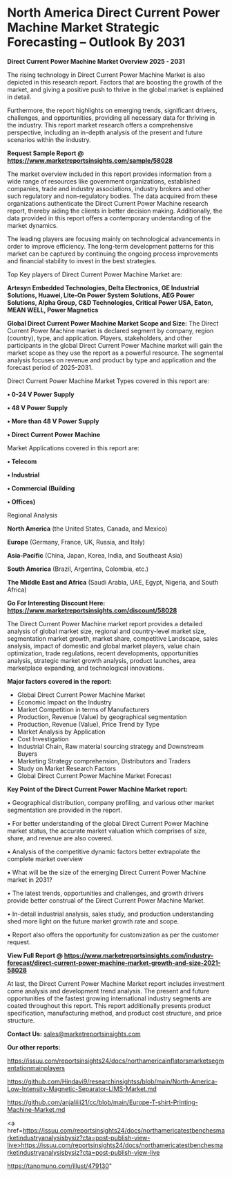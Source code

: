 # North America Direct Current Power Machine Market Strategic Forecasting – Outlook By 2031

<Strong> Direct Current Power Machine Market Overview 2025 - 2031</strong>

The rising technology in Direct Current Power Machine Market is also depicted in this research report. Factors that are boosting the growth of the market, and giving a positive push to thrive in the global market is explained in detail.

Furthermore, the report highlights on emerging trends, significant drivers, challenges, and opportunities, providing all necessary data for thriving in the industry. This report market research offers a comprehensive perspective, including an in-depth analysis of the present and future scenarios within the industry.

<strong>Request Sample Report @ <a href=https://www.marketreportsinsights.com/sample/58028>https://www.marketreportsinsights.com/sample/58028</a></strong>

The market overview included in this report provides information from a wide range of resources like government organizations, established companies, trade and industry associations, industry brokers and other such regulatory and non-regulatory bodies. The data acquired from these organizations authenticate the Direct Current Power Machine research report, thereby aiding the clients in better decision making. Additionally, the data provided in this report offers a contemporary understanding of the market dynamics.

The leading players are focusing mainly on technological advancements in order to improve efficiency. The long-term development patterns for this market can be captured by continuing the ongoing process improvements and financial stability to invest in the best strategies.

Top Key players of Direct Current Power Machine Market are:

<strong>Artesyn Embedded Technologies, Delta Electronics, GE Industrial Solutions, Huawei, Lite-On Power System Solutions, AEG Power Solutions, Alpha Group, C&D Technologies, Critical Power USA, Eaton, MEAN WELL, Power Magnetics</strong>

<strong><b>Global Direct Current Power Machine Market Scope and Size:</b></strong>
The Direct Current Power Machine market is declared segment by company, region (country), type, and application. Players, stakeholders, and other participants in the global Direct Current Power Machine market will gain the market scope as they use the report as a powerful resource. The segmental analysis focuses on revenue and product by type and application and the forecast period of 2025-2031.

Direct Current Power Machine Market Types covered in this report are:

<strong>• 0-24 V Power Supply

• 48 V Power Supply

• More than 48 V Power Supply

• Direct Current Power Machine</strong>

Market Applications covered in this report are:

<strong>• Telecom

• Industrial

• Commercial (Building

• Offices)</strong> 

Regional Analysis

<strong>North America</strong> (the United States, Canada, and Mexico)

<strong>Europe</strong> (Germany, France, UK, Russia, and Italy)

<strong>Asia-Pacific</strong> (China, Japan, Korea, India, and Southeast Asia)

<strong>South America</strong> (Brazil, Argentina, Colombia, etc.)

<strong>The Middle East and Africa</strong> (Saudi Arabia, UAE, Egypt, Nigeria, and South Africa)

<strong>Go For Interesting Discount Here: <a href=https://www.marketreportsinsights.com/discount/58028>https://www.marketreportsinsights.com/discount/58028</a></strong>

The Direct Current Power Machine market report provides a detailed analysis of global market size, regional and country-level market size, segmentation market growth, market share, competitive Landscape, sales analysis, impact of domestic and global market players, value chain optimization, trade regulations, recent developments, opportunities analysis, strategic market growth analysis, product launches, area marketplace expanding, and technological innovations.

<strong><b>Major factors covered in the report:</b></strong>
<ul>
  <li>Global Direct Current Power Machine Market </li>
  <li>Economic Impact on the Industry</li>
  <li>Market Competition in terms of Manufacturers</li>
  <li>Production, Revenue (Value) by geographical segmentation</li>
  <li>Production, Revenue (Value), Price Trend by Type</li>
  <li>Market Analysis by Application</li>
  <li>Cost Investigation</li>
  <li>Industrial Chain, Raw material sourcing strategy and Downstream Buyers</li>
  <li>Marketing Strategy comprehension, Distributors and Traders</li>
  <li>Study on Market Research Factors</li>
  <li>Global Direct Current Power Machine Market Forecast</li>
</ul>

<strong><b>Key Point of the Direct Current Power Machine Market report:</b></strong>

• Geographical distribution, company profiling, and various other market segmentation are provided in the report.

• For better understanding of the global Direct Current Power Machine market status, the accurate market valuation which comprises of size, share, and revenue are also covered.

• Analysis of the competitive dynamic factors better extrapolate the complete market overview

• What will be the size of the emerging Direct Current Power Machine market in 2031?

• The latest trends, opportunities and challenges, and growth drivers provide better construal of the Direct Current Power Machine Market.

• In-detail industrial analysis, sales study, and production understanding shed more light on the future market growth rate and scope.

• Report also offers the opportunity for customization as per the customer request.

<strong><b>View Full Report @ <a href=https://www.marketreportsinsights.com/industry-forecast/direct-current-power-machine-market-growth-and-size-2021-58028>https://www.marketreportsinsights.com/industry-forecast/direct-current-power-machine-market-growth-and-size-2021-58028</a></b></strong>


At last, the Direct Current Power Machine Market report includes investment come analysis and development trend analysis. The present and future opportunities of the fastest growing international industry segments are coated throughout this report. This report additionally presents product specification, manufacturing method, and product cost structure, and price structure.

<strong>Contact Us:</strong>
sales@marketreportsinsights.com

<strong>Our other reports:</strong>

<a href=https://issuu.com/reportsinsights24/docs/northamericainflatorsmarketsegmentationmainplayers>https://issuu.com/reportsinsights24/docs/northamericainflatorsmarketsegmentationmainplayers</a>

<a href=https://github.com/Hindavi9/researchinsightss/blob/main/North-America-Low-Intensity-Magnetic-Separator-LIMS-Market.md>https://github.com/Hindavi9/researchinsightss/blob/main/North-America-Low-Intensity-Magnetic-Separator-LIMS-Market.md</a>

<a href=https://github.com/anjaliiii21/cc/blob/main/Europe-T-shirt-Printing-Machine-Market.md>https://github.com/anjaliiii21/cc/blob/main/Europe-T-shirt-Printing-Machine-Market.md</a>

<a href=https://issuu.com/reportsinsights24/docs/northamericatestbenchesmarketindustryanalysisbysiz?cta=post-publish-view-live>https://issuu.com/reportsinsights24/docs/northamericatestbenchesmarketindustryanalysisbysiz?cta=post-publish-view-live</a>

<a href=https://tanomuno.com/illust/479130>https://tanomuno.com/illust/479130</a>"
